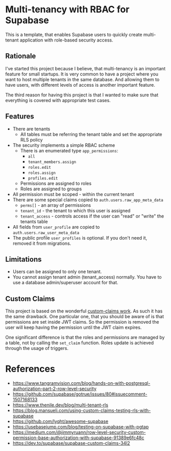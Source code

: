 # Multi-tenancy with RBAC for Supabase

This is a template, that enables Supabase users to quickly create multi-tenant application
with role-based security access.

## Rationale

I've started this project because I believe, that multi-tenancy is an important feature for
small startups. It is very common to have a project where you want to host multiple tenants
in the same database. And allowing them to have users, with different levels of access is
another important feature.

The third reason for having this project is that I wanted to make sure that everything
is covered with appropriate test cases.

## Features

* There are tenants
    * All tables must be referring the tenant table and set the appropriate RLS policy
* The security implements a simple RBAC scheme
	* There is an enumerated type `app_permissions`:
         * `all`
         * `tenant_members.assign`
         * `roles.edit`
         * `roles.assign`
         * `profiles.edit`
	* Permissions are assigned to roles
	* Roles are assigned to groups
* All permission must be scoped - within the current tenant
* There are some special claims copied to `auth.users.raw_app_meta_data`
    * `perms[]` - an array of permissions
    * `tenant_id` - the tenant to which this user is assigned
    * `tenant_access` - controls access if the user can "read" or "write" the tenants table
* All fields from `user_profile` are copied to `auth.users.raw_user_meta_data`
* The public profile `user_profiles` is optional. If you don't need it, removed it from migrations.

## Limitations

- Users can be assigned to only one tenant.
- You cannot assign tenant admin (tenant_access) normally. You have to use a database admin/superuser account for that.

## Custom Claims

This project is based on the wonderful [custom-claims work](https://github.com/supabase-community/supabase-custom-claims). 
As such it has the same drawback. One particular one, that you should be aware of is that permissions are set 
inside JWT claims. So the permission is removed the user will keep having the permission until the JWT claim expires.

One significant difference is that the roles and permissions are managed by a table, not by calling the `set_claim`
function. Roles update is achieved through the usage of triggers.


# References
* https://www.tangramvision.com/blog/hands-on-with-postgresql-authorization-part-2-row-level-security
* https://github.com/supabase/gotrue/issues/80#issuecomment-1507168133
* https://www.thenile.dev/blog/multi-tenant-rls
* https://blog.mansueli.com/using-custom-claims-testing-rls-with-supabase
* https://github.com/lyqht/awesome-supabase
* https://usebasejump.com/blog/testing-on-supabase-with-pgtap
* https://medium.com/@jimmyruann/row-level-security-custom-permission-base-authorization-with-supabase-91389e6fc48c
* https://dev.to/supabase/supabase-custom-claims-34l2
